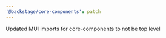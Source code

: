 ```yaml
---
'@backstage/core-components': patch
---
```


Updated MUI imports for core-components to not be top level
